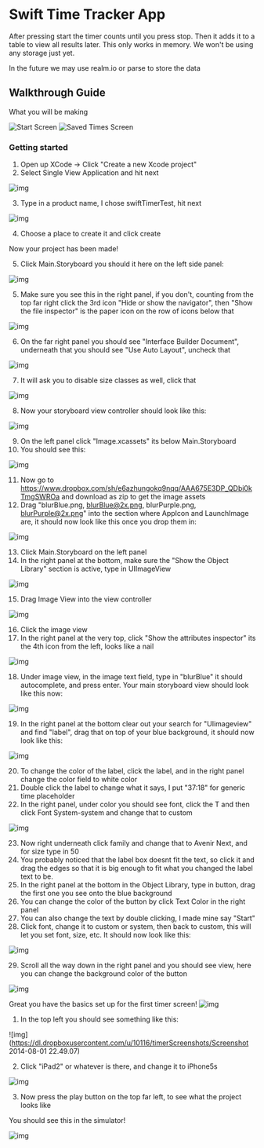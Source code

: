# Swift Time Tracker App

After pressing start the timer counts until you press stop. Then it adds it to a table to view all results later. This only works in memory. We won't be using any storage just yet.

In the future we may use realm.io or parse to store the data

## Walkthrough Guide

What you will be making

![Start Screen](https://dl.dropboxusercontent.com/u/10116/timerAssets/StartTimer320.png)
![Saved Times Screen](https://dl.dropboxusercontent.com/u/10116/timerAssets/SavedTimes320.png)

### Getting started

1. Open up XCode -> Click "Create a new Xcode project"
2. Select Single View Application and hit next

![img](https://dl.dropboxusercontent.com/u/10116/timerScreenshots/Screenshot%202014-08-01%2022.14.35.png)

3. Type in a product name, I chose swiftTimerTest, hit next

![img](https://dl.dropboxusercontent.com/u/10116/timerScreenshots/Screenshot%202014-08-01%2022.15.15.png)

4. Choose a place to create it and click create

Now your project has been made!

5. Click Main.Storyboard you should it here on the left side panel:

![img](https://dl.dropboxusercontent.com/u/10116/timerScreenshots/Screenshot%202014-08-01%2022.15.56.png)

5. Make sure you see this in the right panel, if you don't, counting from the top far right click the 3rd icon "Hide or show the navigator", then "Show the file inspector" is the paper icon on the row of icons below that

![img](https://dl.dropboxusercontent.com/u/10116/timerScreenshots/Screenshot%202014-08-01%2023.30.16.png)

6. On the far right panel you should see "Interface Builder Document", underneath that you should see "Use Auto Layout", uncheck that

![img](https://dl.dropboxusercontent.com/u/10116/timerScreenshots/Screenshot%202014-08-01%2023.25.27.png)

7. It will ask you to disable size classes as well, click that

![img](https://dl.dropboxusercontent.com/u/10116/timerScreenshots/Screenshot%202014-08-01%2022.19.48.png)

8. Now your storyboard view controller should look like this:

![img](https://dl.dropboxusercontent.com/u/10116/timerScreenshots/Screenshot%202014-08-01%2022.20.22.png)

9. On the left panel click "Image.xcassets" its below Main.Storyboard
10. You should see this:

![img](https://dl.dropboxusercontent.com/u/10116/timerScreenshots/Screenshot%202014-08-01%2022.21.53.png)

11. Now go to https://www.dropbox.com/sh/e6azhungokq9nqq/AAA675E3DP_QDbi0kTmgSWROa and download as zip to get the image assets
12. Drag "blurBlue.png, blurBlue@2x.png, blurPurple.png, blurPurple@2x.png" into the section where AppIcon and LaunchImage are, it should now look like this once you drop them in:

![img](https://dl.dropboxusercontent.com/u/10116/timerScreenshots/Screenshot%202014-08-01%2022.26.08.png)

13. Click Main.Storyboard on the left panel
14. In the right panel at the bottom, make sure the "Show the Object Library" section is active, type in UIImageView

![img](https://dl.dropboxusercontent.com/u/10116/timerScreenshots/Screenshot%202014-08-01%2022.29.05.png)

15. Drag Image View into the view controller

![img](https://dl.dropboxusercontent.com/u/10116/timerScreenshots/Screenshot%202014-08-01%2022.30.31.png)

16. Click the image view
17. In the right panel at the very top, click "Show the attributes inspector" its the 4th icon from the left, looks like a nail

![img](https://dl.dropboxusercontent.com/u/10116/timerScreenshots/Screenshot%202014-08-01%2022.31.26.png)

18. Under image view, in the image text field, type in "blurBlue" it should autocomplete, and press enter. Your main storyboard view should look like this now:

![img](https://dl.dropboxusercontent.com/u/10116/timerScreenshots/Screenshot%202014-08-01%2022.33.05.png)

19. In the right panel at the bottom clear out your search for "UIimageview" and find "label", drag that on top of your blue background, it should now look like this:

![img](https://dl.dropboxusercontent.com/u/10116/timerScreenshots/Screenshot%202014-08-01%2022.36.20.png)

20. To change the color of the label, click the label, and in the right panel change the color field to white color
21. Double click the label to change what it says, I put "37:18" for generic time placeholder
22. In the right panel, under color you should see font, click the T and then click Font System-system and change that to custom

![img](https://dl.dropboxusercontent.com/u/10116/timerScreenshots/Screenshot%202014-08-01%2022.38.51.png)

23. Now right underneath click family and change that to Avenir Next, and for size type in 50
24. You probably noticed that the label box doesnt fit the text, so click it and drag the edges so that it is big enough to fit what you changed the label text to be.
25. In the right panel at the bottom in the Object Library, type in button, drag the first one you see onto the blue background
26. You can change the color of the button by click Text Color in the right panel
27. You can also change the text by double clicking, I made mine say "Start"
28. Click font, change it to custom or system, then back to custom, this will let you set font, size, etc. It should now look like this:

![img](https://dl.dropboxusercontent.com/u/10116/timerScreenshots/Screenshot%202014-08-01%2022.48.28.png)

29. Scroll all the way down in the right panel and you should see view, here you can change the background color of the button

![img](https://dl.dropboxusercontent.com/u/10116/timerScreenshots/Screenshot%202014-08-01%2022.54.24.png)

Great you have the basics set up for the first timer screen!
![img](https://dl.dropboxusercontent.com/u/10116/timerScreenshots/Screenshot%202014-08-01%2023.07.16.png)

1. In the top left you should see something like this:

![img](https://dl.dropboxusercontent.com/u/10116/timerScreenshots/Screenshot 2014-08-01 22.49.07)

2. Click "iPad2" or whatever is there, and change it to iPhone5s

![img](hhttps://dl.dropboxusercontent.com/u/10116/timerScreenshots/Screenshot%202014-08-01%2022.48.57.png)

3. Now press the play button on the top far left, to see what the project looks like

You should see this in the simulator!

![img](https://dl.dropboxusercontent.com/u/10116/timerScreenshots/Screenshot%202014-08-01%2023.10.50.png)

